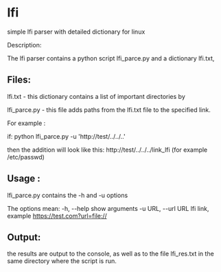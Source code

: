 # lfi
simple lfi parser with detailed dictionary for linux

Description:

The lfi parser contains a python script lfi_parce.py and a dictionary lfi.txt, 

## Files:

lfi.txt - this dictionary contains a list of important directories by 

 lfi_parce.py - this file adds paths from the lfi.txt file to the specified link.  

For example :

if:
python lfi_parce.py -u 'http://test/../../..'

then the addition will look like this:
http://test/../../../link_lfi (for example /etc/passwd)

## Usage :

lfi_parce.py contains the -h and -u options 

The options mean:
  -h, --help show arguments
  -u URL, --url URL lfi link, example https://test.com?url=file://

## Output:

the results are output to the console, as well as to the file lfi_res.txt in the same directory where the script is run.




